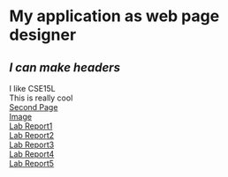 # My application as web page designer
## ***I can make headers*** ##
I like CSE15L\
This is really cool\
[Second Page](google.html)\
[Image](lab-report-1-week-0.html)\
[Lab Report1](lab-report-1.html)\
[Lab Report2](lab-report-2.html)\
[Lab Report3](lab-report-3.html)\
[Lab Report4](lab-report-4.html)\
[Lab Report5](lab-report-5.html)
